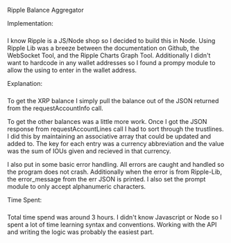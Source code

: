 Ripple Balance Aggregator

Implementation:
###
I know Ripple is a JS/Node shop so I decided to build this in Node. Using Ripple Lib was a breeze between the documentation on Github, the WebSocket Tool, and the Ripple Charts Graph Tool. Additionally I didn't want to hardcode in any wallet addresses so I found a prompy module to allow the using to enter in the wallet address.

Explanation:
###
To get the XRP balance I simply pull the balance out of the JSON returned from the requestAccountInfo call.

To get the other balances was a little more work. Once I got the JSON response from requestAccountLines call I had to sort through the trustlines. I did this by maintaining an associative array that could be updated and added to. The key for each entry was a currency abbreviation and the value was the sum of IOUs given and recieved in that currency.

I also put in some basic error handling. All errors are caught and handled so the program does not crash. Additionally when the error is from Ripple-Lib, the error_message from the err JSON is printed. I also set the prompt module to only accept alphanumeric characters.

Time Spent:
###
Total time spend was around 3 hours. I didn't know Javascript or Node so I spent a lot of time learning syntax and conventions. Working with the API and writing the logic was probably the easiest part.